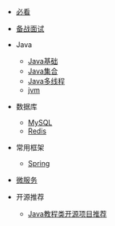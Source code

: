 
* [必看](./docs/a-0必看.md)

* [备战面试](./docs/a-1备战面试.md)

* Java
  * [Java基础](./docs/java_basic.md)
  * [Java集合](./docs/x-0敬请期待.md)
  * [Java多线程](./docs/x-0敬请期待.md)
  * [jvm](./docs/x-0敬请期待.md)
  
* 数据库
  * [MySQL](./docs/x-0敬请期待.md)
  * [Redis](./docs/x-0敬请期待.md)
  
* 常用框架
  * [Spring](./docs/x-0敬请期待.md)
  
* [微服务](./docs/x-0敬请期待.md)

* 开源推荐
  * [Java教程类开源项目推荐](./docs/x-0敬请期待.md)
  
